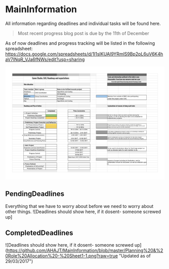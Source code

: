 # MainInformation
All information regarding deadlines and individual tasks will be found here.

> Most recent progress blog post is due by the 11th of December

As of now deadlines and progress tracking will be listed in the following spreadsheet:   https://docs.google.com/spreadsheets/d/1l1sIKUAl9YRmlS9Bp2pL6uV6K4haV7INqR_VJa6fNWs/edit?usp=sharing

![Spreadsheet should show here, if it dosent- someone screwed up](https://github.com/AHAJT/MainInformation/blob/master/Planning%20&%20Role%20Allocation.png "Spreadsheet Updated as of 19/11/2016")

## PendingDeadlines
Everything that we have to worry about before we need to worry about other things.
![Deadlines should show here, if it dosent- someone screwed up]

## CompletedDeadlines
![Deadlines should show here, if it dosent- someone screwed up]
(https://github.com/AHAJT/MainInformation/blob/master/Planning%20&%20Role%20Allocation%20-%20Sheet1-1.png?raw=true "Updated as of 29/03/2017")

